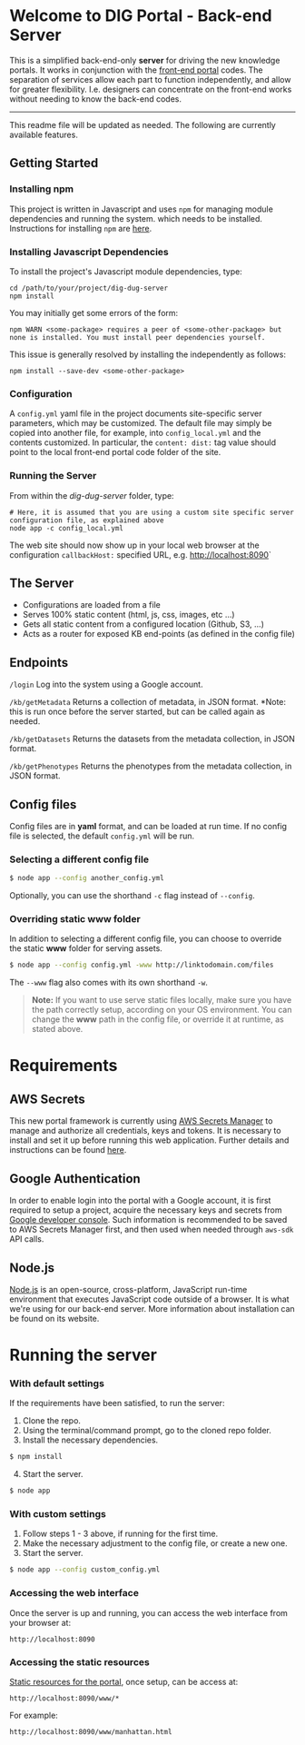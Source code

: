 # Welcome to DIG Portal - Back-end Server

This is a simplified back-end-only **server** for driving the new knowledge portals. It works in conjunction with the [front-end portal](https://github.com/broadinstitute/dig-dug-portal) codes. The separation of services allow each part to function independently, and allow for greater flexibility. I.e. designers can concentrate on the front-end works without needing to know the back-end codes.

---

This readme file will be updated as needed. The following are currently available features.

## Getting Started

### Installing npm

This project is written in Javascript and uses `npm` for managing module dependencies and running the system. 
which needs to be installed. Instructions for installing `npm` are [here](https://www.npmjs.com/get-npm}).

### Installing Javascript Dependencies

To install the project's Javascript module dependencies, type:

``` 
cd /path/to/your/project/dig-dug-server
npm install
```

You may initially get some errors of the form:

```  
npm WARN <some-package> requires a peer of <some-other-package> but none is installed. You must install peer dependencies yourself.
```

This issue is generally resolved by installing the *<some-other-package>* independently as follows:

``` 
npm install --save-dev <some-other-package>
```

### Configuration

A `config.yml` yaml file in the project documents site-specific server parameters, which may be customized. 
The default file may simply be copied into another file, for example, into `config_local.yml` and the contents 
customized. In particular, the `content: dist:` tag value should point to the local front-end portal code folder of 
the site.

### Running the Server

From within the *dig-dug-server* folder, type:
 
```
# Here, it is assumed that you are using a custom site specific server configuration file, as explained above
node app -c config_local.yml
```

The web site should now show up in your local web browser at the configuration `callbackHost:` specified URL, e.g. 
[http://localhost:8090](http://localhost:8090)`

## The Server

- Configurations are loaded from a file
- Serves 100% static content (html, js, css, images, etc ...)
- Gets all static content from a configured location (Github, S3, ...)
- Acts as a router for exposed KB end-points (as defined in the config file)

## Endpoints

`/login`
Log into the system using a Google account.

`/kb/getMetadata`
Returns a collection of metadata, in JSON format. \*Note: this is run once before the server started, but can be called again as needed.

`/kb/getDatasets`
Returns the datasets from the metadata collection, in JSON format.

`/kb/getPhenotypes`
Returns the phenotypes from the metadata collection, in JSON format.

## Config files

Config files are in **yaml** format, and can be loaded at run time. If no config file is selected, the default `config.yml` will be run.

### Selecting a different config file

``` sh
$ node app --config another_config.yml
```

Optionally, you can use the shorthand `-c` flag instead of `--config`.

### Overriding static www folder

In addition to selecting a different config file, you can choose to override the static **www** folder for serving assets.

``` sh
$ node app --config config.yml -www http://linktodomain.com/files
```

The `--www` flag also comes with its own shorthand `-w`.

> **Note:** If you want to use serve static files locally, make sure you have the path correctly setup, according on your OS environment. You can change the **www** path in the config file, or override it at runtime, as stated above.

# Requirements

## AWS Secrets

This new portal framework is currently using [AWS Secrets Manager](https://aws.amazon.com/secrets-manager/) to manage and authorize all credentials, keys and tokens. It is necessary to install and set it up before running this web application. Further details and instructions can be found [here](https://github.com/broadinstitute/dig-secrets).

## Google Authentication

In order to enable login into the portal with a Google account, it is first required to setup a project, acquire the necessary keys and secrets from [Google developer console](https://developers.google.com/identity/sign-in/web/sign-in). Such information is recommended to be saved to AWS Secrets Manager first, and then used when needed through `aws-sdk` API calls.

## Node.js

[Node.js](https://nodejs.org/) is an open-source, cross-platform, JavaScript run-time environment that executes JavaScript code outside of a browser. It is what we're using for our back-end server. More information about installation can be found on its website.

# Running the server

### With default settings

If the requirements have been satisfied, to run the server:

1. Clone the repo.
2. Using the terminal/command prompt, go to the cloned repo folder.
3. Install the necessary dependencies.

``` sh
$ npm install
```

4. Start the server.

``` sh
$ node app
```

### With custom settings

1. Follow steps 1 - 3 above, if running for the first time.
2. Make the necessary adjustment to the config file, or create a new one.
3. Start the server.

``` sh
$ node app --config custom_config.yml
```

### Accessing the web interface

Once the server is up and running, you can access the web interface from your browser at:

`http://localhost:8090`

### Accessing the static resources

[Static resources for the portal](https://github.com/broadinstitute/dig-dug-static-resources), once setup, can be access at:

`http://localhost:8090/www/*`

For example:

`http://localhost:8090/www/manhattan.html`
